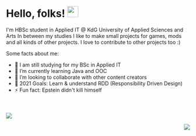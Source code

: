 # Hello, folks! <img src="https://i.imgur.com/2DF1ZvF.gif" width="30px">
I'm HBSc student in Applied IT @ KdG University of Applied Sciences and Arts
In between my studies I like to make small projects for games, mods and all kinds of other projects. I love to contribute to other projects too :)

Some facts about me:

- 🔭 I am still studying for my BSc in Applied IT
- 🌱 I’m currently learning Java and OOC
- 👯 I’m looking to collaborate with other content creators
- 🥅 2021 Goals: Learn & understand RDD (Responsibility Driven Design)
- ⚡ Fun fact: Epstein didn't kill himself

<br><br>
<img align="left" src="https://github-readme-stats.vercel.app/api/top-langs/?username=11TStudio&theme=dracula" />

<br><img align="right" src="https://github-readme-stats.vercel.app/api?username=11TStudio&show_icons=true&theme=dracula" />
